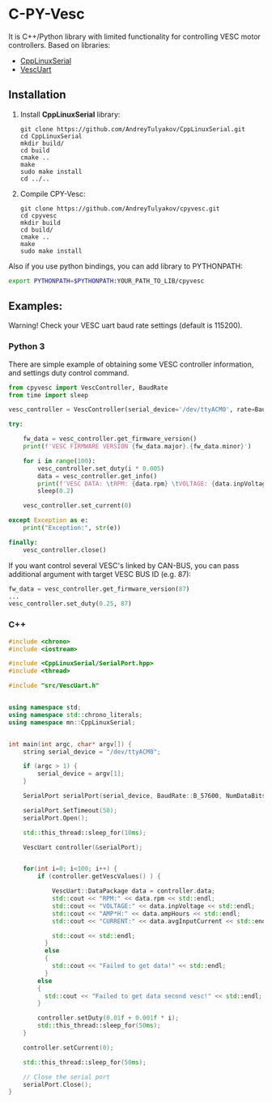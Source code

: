 # C-PY-Vesc

It is C++/Python library with limited functionality for controlling VESC motor controllers. 
Based on libraries:
- [CppLinuxSerial](https://github.com/gbmhunter/CppLinuxSerial)
- [VescUart](https://github.com/SolidGeek/VescUart)


## Installation

1. Install **CppLinuxSerial** library:

    ```shell
    git clone https://github.com/AndreyTulyakov/CppLinuxSerial.git
    cd CppLinuxSerial
    mkdir build/
    cd build
    cmake ..
    make
    sudo make install
    cd ../..
    ```
    
2) Compile CPY-Vesc:

    ```shell
    git clone https://github.com/AndreyTulyakov/cpyvesc.git
    cd cpyvesc
    mkdir build
    cd build/
    cmake ..
    make
    sudo make install
    ```
    
Also if you use python bindings, you can add library to PYTHONPATH:
```bash
export PYTHONPATH=$PYTHONPATH:YOUR_PATH_TO_LIB/cpyvesc
```

    
## Examples:

Warning! Check your VESC uart baud rate settings (default is 115200).


### Python 3

There are simple example of obtaining some VESC controller information, and settings duty control command.

```python
from cpyvesc import VescController, BaudRate
from time import sleep

vesc_controller = VescController(serial_device='/dev/ttyACM0', rate=BaudRate.B_57600, timeout=50)

try:

    fw_data = vesc_controller.get_firmware_version()
    print(f'VESC FIRMWARE VERSION {fw_data.major}.{fw_data.minor}')

    for i in range(100):
        vesc_controller.set_duty(i * 0.005)
        data = vesc_controller.get_info()
        print(f'VESC DATA: \tRPM: {data.rpm} \tVOLTAGE: {data.inpVoltage} \tCURRENT: {data.avgInputCurrent}')
        sleep(0.2)

    vesc_controller.set_current(0)

except Exception as e:
    print("Exception:", str(e))

finally:
    vesc_controller.close()

```


If you want control several VESC's linked by CAN-BUS, you can pass additional argument with target VESC BUS ID (e.g. 87):

```python
fw_data = vesc_controller.get_firmware_version(87)
...
vesc_controller.set_duty(0.25, 87)
```


### C++

```C++
#include <chrono>
#include <iostream>

#include <CppLinuxSerial/SerialPort.hpp>
#include <thread>

#include "src/VescUart.h"


using namespace std;
using namespace std::chrono_literals;
using namespace mn::CppLinuxSerial;


int main(int argc, char* argv[]) {
    string serial_device = "/dev/ttyACM0";

    if (argc > 1) {
        serial_device = argv[1];
    }

    SerialPort serialPort(serial_device, BaudRate::B_57600, NumDataBits::EIGHT, Parity::NONE, NumStopBits::ONE);

    serialPort.SetTimeout(50);
    serialPort.Open();

    std::this_thread::sleep_for(10ms);

    VescUart controller(&serialPort);


    for(int i=0; i<100; i++) {
        if (controller.getVescValues() ) {

            VescUart::DataPackage data = controller.data;
            std::cout << "RPM:" << data.rpm << std::endl;
            std::cout << "VOLTAGE:" << data.inpVoltage << std::endl;
            std::cout << "AMP*H:" << data.ampHours << std::endl;
            std::cout << "CURRENT:" << data.avgInputCurrent << std::endl;

            std::cout << std::endl;
          }
          else
          {
            std::cout << "Failed to get data!" << std::endl;
          }
        else
        {
          std::cout << "Failed to get data second vesc!" << std::endl;
        }

        controller.setDuty(0.01f + 0.001f * i);
        std::this_thread::sleep_for(50ms);
    }

    controller.setCurrent(0);

    std::this_thread::sleep_for(50ms);

    // Close the serial port
    serialPort.Close();
}
```
